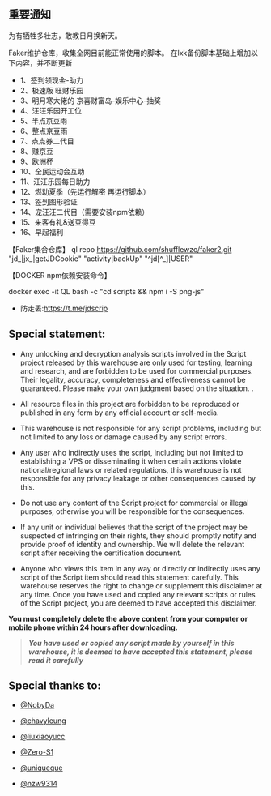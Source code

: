 ## 重要通知
为有牺牲多壮志，敢教日月换新天。

Faker维护仓库，收集全网目前能正常使用的脚本。
在lxk备份脚本基础上增加以下内容，并不断更新
* 1、签到领现金-助力
* 2、极速版 旺财乐园
* 3、明月寒大佬的 京喜财富岛-娱乐中心-抽奖
* 4、汪汪乐园开工位
* 5、半点京豆雨
* 6、整点京豆雨
* 7、点点券二代目
* 8、赚京豆
* 9、欧洲杯
* 10、全民运动会互助
* 11、汪汪乐园每日助力
* 12、燃动夏季（先运行解密 再运行脚本）
* 13、签到图形验证
* 14、宠汪汪二代目（需要安装npm依赖）
* 15、来客有礼&送豆得豆
* 16、早起福利

【Faker集合仓库】
ql repo https://github.com/shufflewzc/faker2.git "jd_|jx_|getJDCookie" "activity|backUp" "^jd[^_]|USER"

【DOCKER npm依赖安装命令】

docker exec -it QL bash -c "cd scripts && npm i -S png-js"

* 防走丢:https://t.me/jdscrip

## Special statement:

* Any unlocking and decryption analysis scripts involved in the Script project released by this warehouse are only used for testing, learning and research, and are forbidden to be used for commercial purposes. Their legality, accuracy, completeness and effectiveness cannot be guaranteed. Please make your own judgment based on the situation. .

* All resource files in this project are forbidden to be reproduced or published in any form by any official account or self-media.

* This warehouse is not responsible for any script problems, including but not limited to any loss or damage caused by any script errors.

* Any user who indirectly uses the script, including but not limited to establishing a VPS or disseminating it when certain actions violate national/regional laws or related regulations, this warehouse is not responsible for any privacy leakage or other consequences caused by this.

* Do not use any content of the Script project for commercial or illegal purposes, otherwise you will be responsible for the consequences.

* If any unit or individual believes that the script of the project may be suspected of infringing on their rights, they should promptly notify and provide proof of identity and ownership. We will delete the relevant script after receiving the certification document.

* Anyone who views this item in any way or directly or indirectly uses any script of the Script item should read this statement carefully. This warehouse reserves the right to change or supplement this disclaimer at any time. Once you have used and copied any relevant scripts or rules of the Script project, you are deemed to have accepted this disclaimer.

 **You must completely delete the above content from your computer or mobile phone within 24 hours after downloading.**  </br>
> ***You have used or copied any script made by yourself in this warehouse, it is deemed to have accepted this statement, please read it carefully*** 


## Special thanks to:


* [@NobyDa](https://github.com/NobyDa)

* [@chavyleung](https://github.com/chavyleung)

* [@liuxiaoyucc](https://github.com/liuxiaoyucc)

* [@Zero-S1](https://github.com/Zero-S1)

* [@uniqueque](https://github.com/uniqueque)

* [@nzw9314](https://github.com/nzw9314)
